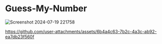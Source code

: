 # Guess-My-Number
![Screenshot 2024-07-19 221758](https://github.com/user-attachments/assets/ecd4b67b-5f1f-471e-a939-e15f6608c4e8)


https://github.com/user-attachments/assets/6b4a4c63-7b2c-4a3c-ab92-ea7db23f560f

